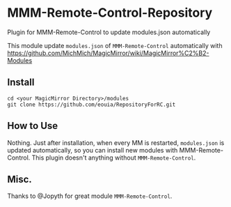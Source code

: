# MMM-Remote-Control-Repository
Plugin for MMM-Remote-Control to update modules.json automatically

This module update `modules.json` of `MMM-Remote-Control` automatically with https://github.com/MichMich/MagicMirror/wiki/MagicMirror%C2%B2-Modules

## Install
```
cd <your MagicMirror Directory>/modules
git clone https://github.com/eouia/RepositoryForRC.git
```

## How to Use
Nothing. Just after installation, when every MM is restarted, `modules.json` is updated automatically, so you can install new modules with MMM-Remote-Control.
This plugin doesn't anything without `MMM-Remote-Control`.

## Misc.
Thanks to @Jopyth for great module `MMM-Remote-Control`.
